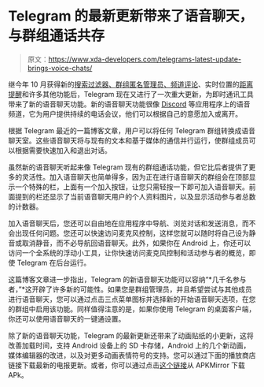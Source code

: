# Telegram 的最新更新带来了语音聊天，与群组通话共存

> 原文：<https://www.xda-developers.com/telegrams-latest-update-brings-voice-chats/>

继今年 10 月获得新的[搜索过滤器、群组匿名管理员、频道评论](https://www.xda-developers.com/telegram-adds-search-filters-anonymous-admins-channel-comments/)、实时位置的[距离提醒](https://www.xda-developers.com/telegram-update-multiple-pinned-messages-distance-alerts-live-locations/)和许多其他功能后，Telegram 现在又进行了一次重大更新，为即时通讯工具带来了新的语音聊天功能。新的语音聊天功能很像 [Discord](https://www.xda-developers.com/tag/discordapp/) 等应用程序上的语音频道，它为用户提供持续的电话会议，他们可以根据自己的意愿加入或离开。

根据 Telegram 最近的一篇博客文章，用户可以将任何 Telegram 群组转换成语音聊天室。这些语音聊天将与现有的文本和基于媒体的通信并行运行，使群组成员可以根据需要快速加入和退出对话。

虽然新的语音聊天听起来像 Telegram 现有的群组通话功能，但它比后者提供了更多的灵活性。加入语音聊天也简单得多，因为正在进行语音聊天的群组会在顶部显示一个特殊的栏，上面有一个加入按钮，让您只需轻按一下即可加入语音聊天。前面提到的栏还显示了当前语音聊天用户的个人资料图片，以及显示活动参与者总数的计数器。

加入语音聊天后，您还可以自由地在应用程序中导航、浏览对话和发送消息，而不会出现任何问题。您还可以快速访问麦克风控制，这样您就可以随时将自己设为静音或取消静音，而不必导航回语音聊天。此外，如果你在 Android 上，你还可以访问一个全系统的浮动小工具，让你快速访问麦克风控制和活动参与者的概览，即使 Telegram 在后台运行。

这篇博客文章进一步指出，Telegram 的新语音聊天功能可以容纳“*几千名参与者，”*这开辟了许多新的可能性。如果您是群组管理员，并且希望尝试与其他成员进行语音聊天，您可以通过点击三点菜单图标并选择新的开始语音聊天选项，在您的群组中启用该功能。同样值得注意的是，如果你使用 Telegram 的桌面客户端，你还可以使用语音聊天的一键通设置。

除了新的语音聊天功能，Telegram 的最新更新还带来了动画贴纸的小更新，这将改善加载时间，支持 Android 设备上的 SD 卡存储，Android 上的几个新动画，媒体编辑器的改进，以及对更多动画表情符号的支持。您可以通过下面的播放商店链接下载最新的电报更新。或者，你可以通过点击[这个链接](https://www.apkmirror.com/apk/telegram-fz-llc/telegram/telegram-7-3-0-release/)从 APKMirror 下载 APk。